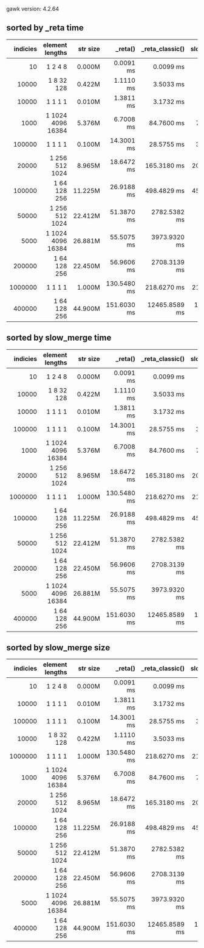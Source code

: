 gawk version: 4.2.64

## sorted by _reta time
| indicies |      element lengths | str size  |         _reta() | _reta_classic() |    slow_merge() |
|---------:|---------------------:|----------:|----------------:|----------------:|----------------:|
|       10 |              1 2 4 8 |    0.000M |       0.0091 ms |       0.0099 ms |       0.0104 ms |
|    10000 |           1 8 32 128 |    0.422M |       1.1110 ms |       3.5033 ms |       2.3272 ms |
|    10000 |              1 1 1 1 |    0.010M |       1.3811 ms |       3.1732 ms |       3.0483 ms |
|     1000 |    1 1024 4096 16384 |    5.376M |       6.7008 ms |      84.7600 ms |      73.4260 ms |
|   100000 |              1 1 1 1 |    0.100M |      14.3001 ms |      28.5755 ms |      34.4960 ms |
|    20000 |       1 256 512 1024 |    8.965M |      18.6472 ms |     165.3180 ms |     207.7181 ms |
|   100000 |         1 64 128 256 |   11.225M |      26.9188 ms |     498.4829 ms |     458.5290 ms |
|    50000 |       1 256 512 1024 |   22.412M |      51.3870 ms |    2782.5382 ms |    2691.8120 ms |
|     5000 |    1 1024 4096 16384 |   26.881M |      55.5075 ms |    3973.9320 ms |    4121.0618 ms |
|   200000 |         1 64 128 256 |   22.450M |      56.9606 ms |    2708.3139 ms |    2715.3969 ms |
|  1000000 |              1 1 1 1 |    1.000M |     130.5480 ms |     218.6270 ms |     210.5639 ms |
|   400000 |         1 64 128 256 |   44.900M |     151.6030 ms |   12465.8589 ms |   12006.4089 ms |



## sorted by slow_merge time
| indicies |      element lengths | str size  |         _reta() | _reta_classic() |    slow_merge() |
|---------:|---------------------:|----------:|----------------:|----------------:|----------------:|
|       10 |              1 2 4 8 |    0.000M |       0.0091 ms |       0.0099 ms |       0.0104 ms |
|    10000 |           1 8 32 128 |    0.422M |       1.1110 ms |       3.5033 ms |       2.3272 ms |
|    10000 |              1 1 1 1 |    0.010M |       1.3811 ms |       3.1732 ms |       3.0483 ms |
|   100000 |              1 1 1 1 |    0.100M |      14.3001 ms |      28.5755 ms |      34.4960 ms |
|     1000 |    1 1024 4096 16384 |    5.376M |       6.7008 ms |      84.7600 ms |      73.4260 ms |
|    20000 |       1 256 512 1024 |    8.965M |      18.6472 ms |     165.3180 ms |     207.7181 ms |
|  1000000 |              1 1 1 1 |    1.000M |     130.5480 ms |     218.6270 ms |     210.5639 ms |
|   100000 |         1 64 128 256 |   11.225M |      26.9188 ms |     498.4829 ms |     458.5290 ms |
|    50000 |       1 256 512 1024 |   22.412M |      51.3870 ms |    2782.5382 ms |    2691.8120 ms |
|   200000 |         1 64 128 256 |   22.450M |      56.9606 ms |    2708.3139 ms |    2715.3969 ms |
|     5000 |    1 1024 4096 16384 |   26.881M |      55.5075 ms |    3973.9320 ms |    4121.0618 ms |
|   400000 |         1 64 128 256 |   44.900M |     151.6030 ms |   12465.8589 ms |   12006.4089 ms |



## sorted by slow_merge size
| indicies |      element lengths | str size  |         _reta() | _reta_classic() |    slow_merge() |
|---------:|---------------------:|----------:|----------------:|----------------:|----------------:|
|       10 |              1 2 4 8 |    0.000M |       0.0091 ms |       0.0099 ms |       0.0104 ms |
|    10000 |              1 1 1 1 |    0.010M |       1.3811 ms |       3.1732 ms |       3.0483 ms |
|   100000 |              1 1 1 1 |    0.100M |      14.3001 ms |      28.5755 ms |      34.4960 ms |
|    10000 |           1 8 32 128 |    0.422M |       1.1110 ms |       3.5033 ms |       2.3272 ms |
|  1000000 |              1 1 1 1 |    1.000M |     130.5480 ms |     218.6270 ms |     210.5639 ms |
|     1000 |    1 1024 4096 16384 |    5.376M |       6.7008 ms |      84.7600 ms |      73.4260 ms |
|    20000 |       1 256 512 1024 |    8.965M |      18.6472 ms |     165.3180 ms |     207.7181 ms |
|   100000 |         1 64 128 256 |   11.225M |      26.9188 ms |     498.4829 ms |     458.5290 ms |
|    50000 |       1 256 512 1024 |   22.412M |      51.3870 ms |    2782.5382 ms |    2691.8120 ms |
|   200000 |         1 64 128 256 |   22.450M |      56.9606 ms |    2708.3139 ms |    2715.3969 ms |
|     5000 |    1 1024 4096 16384 |   26.881M |      55.5075 ms |    3973.9320 ms |    4121.0618 ms |
|   400000 |         1 64 128 256 |   44.900M |     151.6030 ms |   12465.8589 ms |   12006.4089 ms |

